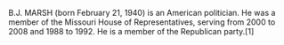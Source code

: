 B.J. MARSH (born February 21, 1940) is an American politician. He was a member of the Missouri House of Representatives, serving from 2000 to 2008 and 1988 to 1992. He is a member of the Republican party.[1]
